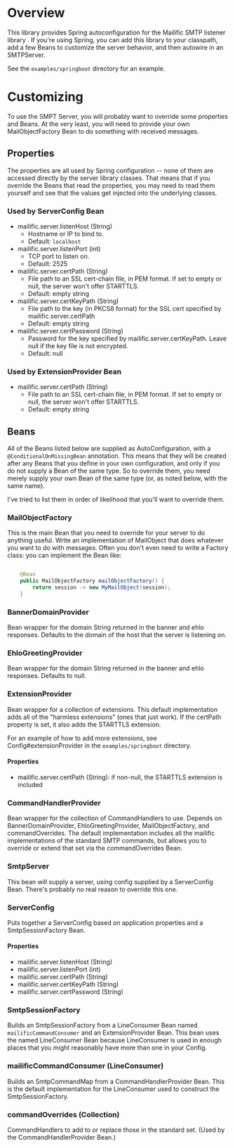 # Overview

This library provides Spring autoconfiguration for the Mailific SMTP listener library . If you're
using Spring, you can add this library to your classpath, add a few Beans to customize the server
behavior, and then autowire in an SMTPServer.

See the `examples/springboot` directory for an example.

# Customizing

To use the SMPT Server, you will probably want to override some properties and Beans. At the very
least, you will need to provide your own MailObjectFactory Bean to do something with received
messages.

## Properties

The properties are all used by Spring configuration -- none of them are accessed directly by the
server library classes. That means that if you override the Beans that read the properties, you may
need to read them yourself and see that the values get injected into the underlying classes.

### Used by ServerConfig Bean

* mailific.server.listenHost (String)
  * Hostname or IP to bind to.
  * Default: `localhost`
* mailific.server.listenPort (int)
  * TCP port to listen on.
  * Default: 2525
* mailific.server.certPath (String)
  * File path to an SSL cert-chain file, in PEM format. If set to empty or null, the server won't offer STARTTLS.
  * Default: empty string
* mailific.server.certKeyPath (String)
  * File path to the key (in PKCS8 format) for the SSL cert specified by mailific.server.certPath
  * Default: empty string
* mailific.server.certPassword (String)
  * Password for the key specified by mailific.server.certKeyPath. Leave null if the key file is not encrypted.
  * Default: null

### Used by ExtensionProvider Bean

* mailific.server.certPath (String)
  * File path to an SSL cert-chain file, in PEM format. If set to empty or null, the server won't offer STARTTLS.
  * Default: empty string


## Beans

All of the Beans listed below are supplied as AutoConfiguration, with a `@ConditionalOnMissingBean`
annotation. This means that they will be created after any Beans that you define in your own
configuration, and only if you do not supply a Bean of the same type. So to override them, you need
merely supply your own Bean of the same type (or, as noted below, with the same name).

I've tried to list them in order of likelihood that you'll want to override them.

### MailObjectFactory

This is the main Bean that you need to override for your server to do anything useful. Write an
implementation of MailObject that does whatever you want to do with messages. Often you don't even
need to write a Factory class: you can implement the Bean like:

```java

    @Bean
    public MailObjectFactory mailObjectFactory() {
        return session -> new MyMailObject(session);
    }

```

### BannerDomainProvider

Bean wrapper for the domain String returned in the banner and ehlo responses. Defaults to the domain
of the host that the server is listening on.

### EhloGreetingProvider

Bean wrapper for the domain String returned in the banner and ehlo responses. Defaults to null.

### ExtensionProvider

Bean wrapper for a collection of extensions. This default implementation adds all of the "harmless
extensions" (ones that just work). If the certPath property is set, it also adds the STARTTLS
extension.

For an example of how to add more extensions, see Config#extensionProvider in the `examples/springboot` directory.

#### Properties

* mailific.server.certPath (String): if non-null, the STARTTLS extension is included

### CommandHandlerProvider

Bean wrapper for the collection of CommandHandlers to use. Depends on BannerDomainProvider,
EhloGreetingProvider, MailObjectFactory, and commandOverrides. The default implementation includes
all the mailific implementations of the standard SMTP commands, but allows you to override or extend
that set via the commandOverrides Bean.

### SmtpServer

This bean will supply a server, using config supplied by a ServerConfig Bean. There's probably no
real reason to override this one.

### ServerConfig

Puts together a ServerConfig based on application properties and a SmtpSessionFactory Bean.

#### Properties

* mailific.server.listenHost (String)
* mailific.server.listenPort (int)
* mailific.server.certPath (String)
* mailific.server.certKeyPath (String)
* mailific.server.certPassword (String)

### SmtpSessionFactory

Builds an SmtpSessionFactory from a LineConsumer Bean named `mailificCommandConsumer` and an
ExtensionProvider Bean. This bean uses the named LineConsumer Bean because LineConsumer is used in
enough places that you might reasonably have more than one in your Config.

### mailificCommandConsumer (LineConsumer)

Builds an SmtpCommandMap from a CommandHandlerProvider Bean. This is the default implementation for
the LineConsumer used to construct the SmtpSessionFactory.

### commandOverrides (Collection<CommandHandler>)

CommandHandlers to add to or replace those in the standard set. (Used by the CommandHandlerProvider
Bean.)
